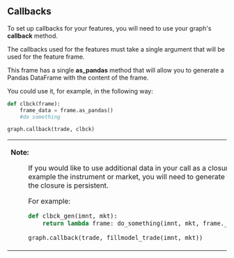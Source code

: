 ## Callbacks

  
To set up callbacks for your features, you will need to use your graph's
**callback** method.

The callbacks used for the features must take a single argument that
will be used for the feature frame.

This frame has a single **as_pandas** method that will allow you to
generate a Pandas DataFrame with the content of the frame.

<!-- -->

  
You could use it, for example, in the following way:

``` python
def clbck(frame):
    frame_data = frame.as_pandas()
    #do something

graph.callback(trade, clbck)
```

  
<table>
<tbody>
<tr class="odd">
<td><p><strong>Note:</strong></p>
<dl>
<dt></dt>
<dd>
If you would like to use additional data in your call as a closure, for
example the instrument or market, you will need to generate the call so
the closure is persistent.

For example:

``` python
def clbck_gen(imnt, mkt):
    return lambda frame: do_something(imnt, mkt, frame._as_pandas())

graph.callback(trade, fillmodel_trade(imnt, mkt))
```
</dd>
</dl></td>
</tr>
</tbody>
</table>
